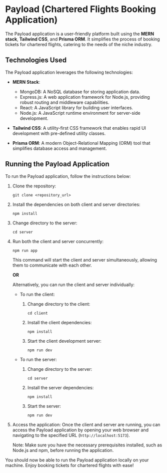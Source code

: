 # Payload (Chartered Flights Booking Application)

The Payload application is a user-friendly platform built using the **MERN stack**, **Tailwind CSS**, and **Prisma ORM**. It simplifies the process of booking tickets for chartered flights, catering to the needs of the niche industry.

## Technologies Used

The Payload application leverages the following technologies:

- **MERN Stack**:

  - MongoDB: A NoSQL database for storing application data.
  - Express.js: A web application framework for Node.js, providing robust routing and middleware capabilities.
  - React: A JavaScript library for building user interfaces.
  - Node.js: A JavaScript runtime environment for server-side development.

- **Tailwind CSS**: A utility-first CSS framework that enables rapid UI development with pre-defined utility classes.

- **Prisma ORM**: A modern Object-Relational Mapping (ORM) tool that simplifies database access and management.

## Running the Payload Application

To run the Payload application, follow the instructions below:

1. Clone the repository:

   ```
   git clone <repository_url>
   ```

2. Install the dependencies on both client and server directories:

   ```
   npm install
   ```

3. Change directory to the server:

   ```
   cd server
   ```

4. Run both the client and server concurrently:

   ```
   npm run app
   ```

   This command will start the client and server simultaneously, allowing them to communicate with each other.

   **OR**

   Alternatively, you can run the client and server individually:

   - To run the client:

     1. Change directory to the client:

        ```
        cd client
        ```

     2. Install the client dependencies:

        ```
        npm install
        ```

     3. Start the client development server:
        ```
        npm run dev
        ```

   - To run the server:

     1. Change directory to the server:

        ```
        cd server
        ```

     2. Install the server dependencies:

        ```
        npm install
        ```

     3. Start the server:
        ```
        npm run dev
        ```

5. Access the application:
   Once the client and server are running, you can access the Payload application by opening your web browser and navigating to the specified URL (`http://localhost:5173`).

   Note: Make sure you have the necessary prerequisites installed, such as Node.js and npm, before running the application.

You should now be able to run the Payload application locally on your machine. Enjoy booking tickets for chartered flights with ease!
